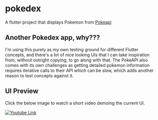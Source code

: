# pokedex

A flutter project that displays Pokemon from [Pokeapi](https://pokeapi.co/)

## Another Pokedex app, why???

I'm using this purely as my own testing ground for different Flutter concepts, and there's a lot of nice looking UIs
that I can take inspiration from, without outright copying, to go along with that. The PokeAPI also comes with its own challenges
as getting detailed pokemon information requires iterative calls to their API which can be slow, which adds another reason to test concepts against it.

## UI Preview

Click the below image to watch a short video demoing the current UI.

[![Youtube Link](https://img.youtube.com/vi/AF1LjwpQX_Q/0.jpg)](https://www.youtube.com/watch?v=AF1LjwpQX_Q)
